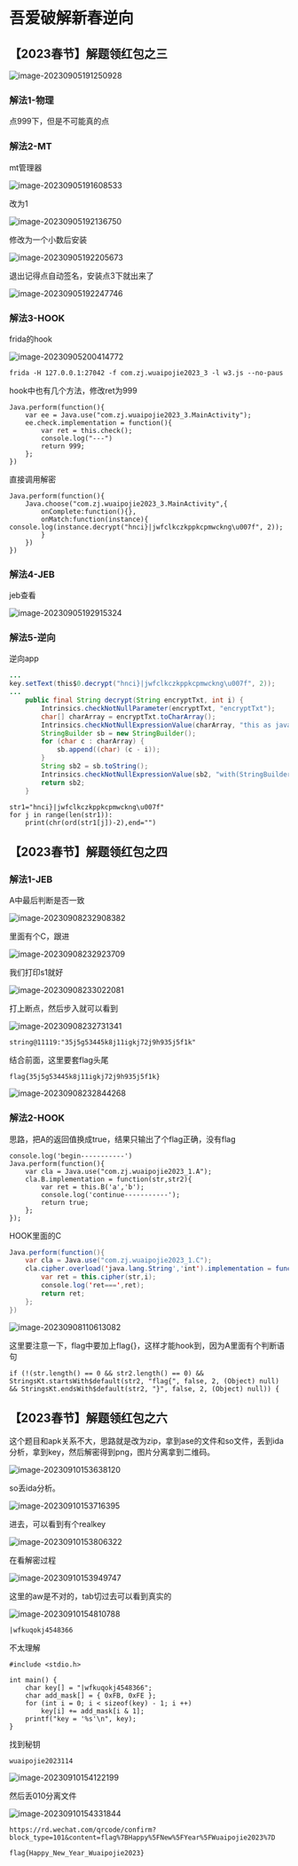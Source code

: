 # 吾爱破解新春逆向

## 【2023春节】解题领红包之三

![image-20230905191250928](img/吾爱破解新春逆向/image-20230905191250928.png)

### 解法1-物理

点999下，但是不可能真的点

### 解法2-MT

mt管理器

![image-20230905191608533](img/吾爱破解新春逆向/image-20230905191608533.png)

改为1

![image-20230905192136750](img/吾爱破解新春逆向/image-20230905192136750.png)

修改为一个小数后安装

![image-20230905192205673](img/吾爱破解新春逆向/image-20230905192205673.png)

退出记得点自动签名，安装点3下就出来了

![image-20230905192247746](img/吾爱破解新春逆向/image-20230905192247746.png)

### 解法3-HOOK

frida的hook

![image-20230905200414772](img/吾爱破解新春逆向/image-20230905200414772.png)

```
frida -H 127.0.0.1:27042 -f com.zj.wuaipojie2023_3 -l w3.js --no-paus
```

hook中也有几个方法，修改ret为999

```
Java.perform(function(){
	var ee = Java.use("com.zj.wuaipojie2023_3.MainActivity");
	ee.check.implementation = function(){
		var ret = this.check();
		console.log("---")
		return 999;
	};
})
```

直接调用解密

```
Java.perform(function(){
	Java.choose("com.zj.wuaipojie2023_3.MainActivity",{
		onComplete:function(){},
		onMatch:function(instance){
console.log(instance.decrypt("hnci}|jwfclkczkppkcpmwckng\u007f", 2));
		}
	})
})
```



### 解法4-JEB

jeb查看

![image-20230905192915324](img/吾爱破解新春逆向/image-20230905192915324.png)

### 解法5-逆向

逆向app

```java
...
key.setText(this$0.decrypt("hnci}|jwfclkczkppkcpmwckng\u007f", 2));
...
    public final String decrypt(String encryptTxt, int i) {
        Intrinsics.checkNotNullParameter(encryptTxt, "encryptTxt");
        char[] charArray = encryptTxt.toCharArray();
        Intrinsics.checkNotNullExpressionValue(charArray, "this as java.lang.String).toCharArray()");
        StringBuilder sb = new StringBuilder();
        for (char c : charArray) {
            sb.append((char) (c - i));
        }
        String sb2 = sb.toString();
        Intrinsics.checkNotNullExpressionValue(sb2, "with(StringBuilder()) {\n…     toString()\n        }");
        return sb2;
    }

```



```
str1="hnci}|jwfclkczkppkcpmwckng\u007f"
for j in range(len(str1)):
	print(chr(ord(str1[j])-2),end="")

```



## 【2023春节】解题领红包之四

### 解法1-JEB

A中最后判断是否一致

![image-20230908232908382](img/吾爱破解新春逆向/image-20230908232908382.png)

里面有个C，跟进

![image-20230908232923709](img/吾爱破解新春逆向/image-20230908232923709.png)

我们打印s1就好

![image-20230908233022081](img/吾爱破解新春逆向/image-20230908233022081.png)

打上断点，然后步入就可以看到

![image-20230908232731341](img/吾爱破解新春逆向/image-20230908232731341.png)

```
string@11119:"35j5g53445k8j11igkj72j9h935j5f1k"
```

结合前面，这里要套flag头尾

```
flag{35j5g53445k8j11igkj72j9h935j5f1k}
```

![image-20230908232844268](img/吾爱破解新春逆向/image-20230908232844268.png)

### 解法2-HOOK

思路，把A的返回值换成true，结果只输出了个flag正确，没有flag

```
console.log('begin-----------')
Java.perform(function(){
	var cla = Java.use("com.zj.wuaipojie2023_1.A");
	cla.B.implementation = function(str,str2){
		var ret = this.B('a','b');
		console.log('continue-----------');
		return true;
	};
});

```

HOOK里面的C

```java
Java.perform(function(){
	var cla = Java.use("com.zj.wuaipojie2023_1.C");
	cla.cipher.overload('java.lang.String','int').implementation = function(str,i){
		var ret = this.cipher(str,i);
		console.log('ret===',ret);
		return ret;
	};
})

```

![image-20230908110613082](img/吾爱破解新春逆向/image-20230908110613082.png)

这里要注意一下，flag中要加上flag{}，这样才能hook到，因为A里面有个判断语句

```
if (!(str.length() == 0 && str2.length() == 0) && StringsKt.startsWith$default(str2, "flag{", false, 2, (Object) null) && StringsKt.endsWith$default(str2, "}", false, 2, (Object) null)) {
```

## 【2023春节】解题领红包之六

这个题目和apk关系不大，思路就是改为zip，拿到ase的文件和so文件，丢到ida分析，拿到key，然后解密得到png，图片分离拿到二维码。

![image-20230910153638120](img/吾爱破解新春逆向/image-20230910153638120.png)

so丢ida分析。

![image-20230910153716395](img/吾爱破解新春逆向/image-20230910153716395.png)

进去，可以看到有个realkey

![image-20230910153806322](img/吾爱破解新春逆向/image-20230910153806322.png)

在看解密过程

![image-20230910153949747](img/吾爱破解新春逆向/image-20230910153949747.png)

这里的aw是不对的，tab切过去可以看到真实的

![image-20230910154810788](img/吾爱破解新春逆向/image-20230910154810788.png)

```
|wfkuqokj4548366
```

不太理解

```
#include <stdio.h>

int main() {
    char key[] = "|wfkuqokj4548366";
    char add_mask[] = { 0xFB, 0xFE };
    for (int i = 0; i < sizeof(key) - 1; i ++)
        key[i] += add_mask[i & 1];
    printf("key = '%s'\n", key);
}
```

找到秘钥

```
wuaipojie2023114
```

![image-20230910154122199](img/吾爱破解新春逆向/image-20230910154122199.png)

然后丢010分离文件

![image-20230910154331844](img/吾爱破解新春逆向/image-20230910154331844.png)

```
https://rd.wechat.com/qrcode/confirm?block_type=101&content=flag%7BHappy%5FNew%5FYear%5FWuaipojie2023%7D
```

```
flag{Happy_New_Year_Wuaipojie2023}
```